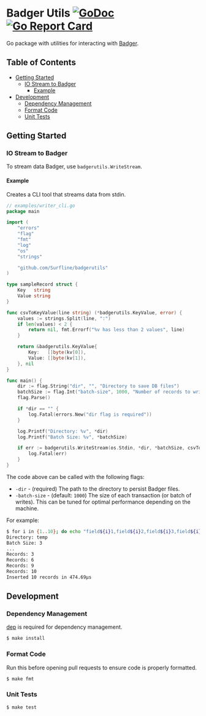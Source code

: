 # Badger Utils [![GoDoc](https://godoc.org/github.com/Surfline/badgerutils?status.svg)](https://godoc.org/github.com/Surfline/badgerutils) [![Go Report Card](https://goreportcard.com/badge/github.com/Surfline/badgerutils)](https://goreportcard.com/report/github.com/Surfline/badgerutils)

Go package with utilities for interacting with [Badger](https://github.com/dgraph-io/badger).

## Table of Contents

<!-- START doctoc generated TOC please keep comment here to allow auto update -->
<!-- DON'T EDIT THIS SECTION, INSTEAD RE-RUN doctoc TO UPDATE -->


- [Getting Started](#getting-started)
  - [IO Stream to Badger](#io-stream-to-badger)
    - [Example](#example)
- [Development](#development)
  - [Dependency Management](#dependency-management)
  - [Format Code](#format-code)
  - [Unit Tests](#unit-tests)

<!-- END doctoc generated TOC please keep comment here to allow auto update -->

## Getting Started

### IO Stream to Badger

To stream data Badger, use `badgerutils.WriteStream`.

#### Example

Creates a CLI tool that streams data from stdin.

```Go
// examples/writer_cli.go
package main

import (
	"errors"
	"flag"
	"fmt"
	"log"
	"os"
	"strings"

	"github.com/Surfline/badgerutils"
)

type sampleRecord struct {
	Key   string
	Value string
}

func csvToKeyValue(line string) (*badgerutils.KeyValue, error) {
	values := strings.Split(line, ":")
	if len(values) < 2 {
		return nil, fmt.Errorf("%v has less than 2 values", line)
	}

	return &badgerutils.KeyValue{
		Key:   []byte(kv[0]),
		Value: []byte(kv[1]),
	}, nil
}

func main() {
	dir := flag.String("dir", "", "Directory to save DB files")
	batchSize := flag.Int("batch-size", 1000, "Number of records to write per transaction")
	flag.Parse()

	if *dir == "" {
		log.Fatal(errors.New("dir flag is required"))
	}

	log.Printf("Directory: %v", *dir)
	log.Printf("Batch Size: %v", *batchSize)

	if err := badgerutils.WriteStream(os.Stdin, *dir, *batchSize, csvToKeyValue); err != nil {
		log.Fatal(err)
	}
}
```

The code above can be called with the following flags:

- `-dir` - (required) The path to the directory to persist Badger files.
- `-batch-size` - (default: `1000`) The size of each transaction (or batch of writes). This can be tuned for optimal performance depending on the machine.

For example:

```sh
$ for i in {1..10}; do echo "field${i}1,field${i}2,field${i}3,field${i}4"; done | go run main.go -dir=temp -batch-size=1
Directory: temp
Batch Size: 3
...
Records: 3
Records: 6
Records: 9
Records: 10
Inserted 10 records in 474.69µs
```

## Development

### Dependency Management

[dep](https://github.com/golang/dep) is required for dependency management.

```sh
$ make install
```

### Format Code

Run this before opening pull requests to ensure code is properly formatted.

```sh
$ make fmt
```

### Unit Tests

```sh
$ make test
```
